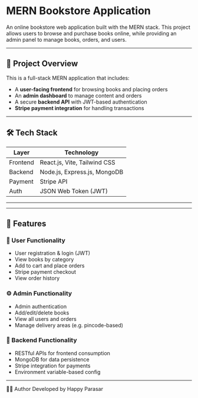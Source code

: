 # MERN Bookstore Application

An online bookstore web application built with the MERN stack. This project allows users to browse and purchase books online, while providing an admin panel to manage books, orders, and users.

---

## 🚀 Project Overview

This is a full-stack MERN application that includes:

- A **user-facing frontend** for browsing books and placing orders
- An **admin dashboard** to manage content and orders
- A secure **backend API** with JWT-based authentication
- **Stripe payment integration** for handling transactions

---

## 🛠 Tech Stack

| Layer     | Technology                       |
|-----------|----------------------------------|
| Frontend  | React.js, Vite, Tailwind CSS     |
| Backend   | Node.js, Express.js, MongoDB     |
| Payment   | Stripe API                       |
| Auth      | JSON Web Token (JWT)             |

---


---

## 🔑 Features

### 👥 User Functionality

- User registration & login (JWT)
- View books by category
- Add to cart and place orders
- Stripe payment checkout
- View order history

### ⚙️ Admin Functionality

- Admin authentication
- Add/edit/delete books
- View all users and orders
- Manage delivery areas (e.g. pincode-based)

### 📡 Backend Functionality

- RESTful APIs for frontend consumption
- MongoDB for data persistence
- Stripe integration for payments
- Environment variable-based config

---

🙋‍♂️ Author
Developed by Happy Parasar

